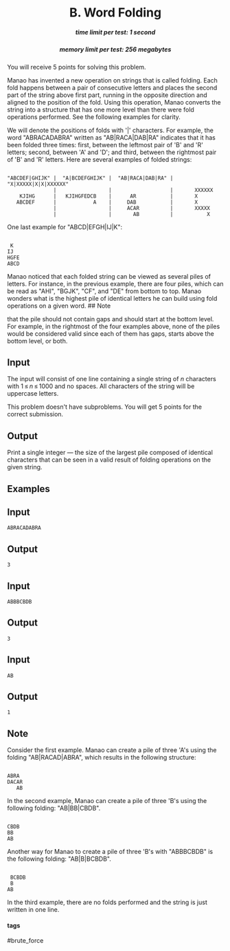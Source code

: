 <h1 style='text-align: center;'> B. Word Folding</h1>

<h5 style='text-align: center;'>time limit per test: 1 second</h5>
<h5 style='text-align: center;'>memory limit per test: 256 megabytes</h5>

You will receive 5 points for solving this problem.

Manao has invented a new operation on strings that is called folding. Each fold happens between a pair of consecutive letters and places the second part of the string above first part, running in the opposite direction and aligned to the position of the fold. Using this operation, Manao converts the string into a structure that has one more level than there were fold operations performed. See the following examples for clarity.

We will denote the positions of folds with '|' characters. For example, the word "ABRACADABRA" written as "AB|RACA|DAB|RA" indicates that it has been folded three times: first, between the leftmost pair of 'B' and 'R' letters; second, between 'A' and 'D'; and third, between the rightmost pair of 'B' and 'R' letters. Here are several examples of folded strings:


```
  
"ABCDEF|GHIJK" |  "A|BCDEFGHIJK" |  "AB|RACA|DAB|RA" |  "X|XXXXX|X|X|XXXXXX"  
               |                 |                   |       XXXXXX  
    KJIHG      |   KJIHGFEDCB    |      AR           |       X  
   ABCDEF      |            A    |     DAB           |       X  
               |                 |     ACAR          |       XXXXX  
               |                 |       AB          |           X  

```
One last example for "ABCD|EFGH|IJ|K": 


```
  
 K  
IJ  
HGFE  
ABCD  

```
Manao noticed that each folded string can be viewed as several piles of letters. For instance, in the previous example, there are four piles, which can be read as "AHI", "BGJK", "CF", and "DE" from bottom to top. Manao wonders what is the highest pile of identical letters he can build using fold operations on a given word. ## Note

 that the pile should not contain gaps and should start at the bottom level. For example, in the rightmost of the four examples above, none of the piles would be considered valid since each of them has gaps, starts above the bottom level, or both.

## Input

The input will consist of one line containing a single string of *n* characters with 1 ≤ *n* ≤ 1000 and no spaces. All characters of the string will be uppercase letters.

This problem doesn't have subproblems. You will get 5 points for the correct submission.

## Output

Print a single integer — the size of the largest pile composed of identical characters that can be seen in a valid result of folding operations on the given string.

## Examples

## Input


```
ABRACADABRA  

```
## Output


```
3  

```
## Input


```
ABBBCBDB  

```
## Output


```
3  

```
## Input


```
AB  

```
## Output


```
1  

```
## Note

Consider the first example. Manao can create a pile of three 'A's using the folding "AB|RACAD|ABRA", which results in the following structure: 


```
  
ABRA  
DACAR  
   AB  

```
In the second example, Manao can create a pile of three 'B's using the following folding: "AB|BB|CBDB". 


```
  
CBDB  
BB  
AB  

```
Another way for Manao to create a pile of three 'B's with "ABBBCBDB" is the following folding: "AB|B|BCBDB". 


```
  
 BCBDB  
 B  
AB  

```
In the third example, there are no folds performed and the string is just written in one line.



#### tags 

#brute_force 